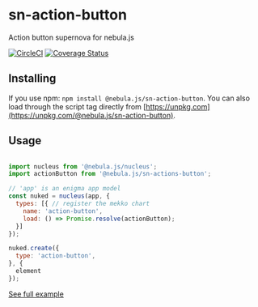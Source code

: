 # sn-action-button
Action button supernova for nebula.js

[![CircleCI](https://circleci.com/gh/qlik-oss/sn-action-button.svg?style=shield)](https://circleci.com/gh/qlik-oss/sn-action-button)
[![Coverage Status](https://coveralls.io/repos/github/qlik-oss/sn-action-button/badge.svg)](https://coveralls.io/github/qlik-oss/sn-action-button)

## Installing

If you use npm: `npm install @nebula.js/sn-action-button`. You can also load through the script tag directly from [https://unpkg.com](https://unpkg.com/@nebula.js/sn-action-button).

## Usage

```js

import nucleus from '@nebula.js/nucleus';
import actionButton from '@nebula.js/sn-actions-button';

// 'app' is an enigma app model
const nuked = nucleus(app, {
  types: [{ // register the mekko chart
    name: 'action-button',
    load: () => Promise.resolve(actionButton);
  }]
});

nuked.create({
  type: 'action-button',
}, {
  element
});
```

[See full example](./example)